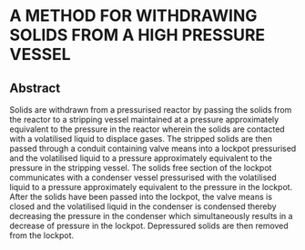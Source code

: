 # A METHOD FOR WITHDRAWING SOLIDS FROM A HIGH PRESSURE VESSEL

## Abstract
Solids are withdrawn from a pressurised reactor by passing the solids from the reactor to a stripping vessel maintained at a pressure approximately equivalent to the pressure in the reactor wherein the solids are contacted with a volatilised liquid to displace gases. The stripped solids are then passed through a conduit containing valve means into a lockpot pressurised and the volatilised liquid to a pressure approximately equivalent to the pressure in the stripping vessel. The solids free section of the lockpot communicates with a condenser vessel pressurised with the volatilised liquid to a pressure approximately equivalent to the pressure in the lockpot. After the solids have been passed into the lockpot, the valve means is closed and the volatilised liquid in the condenser is condensed thereby decreasing the pressure in the condenser which simultaneously results in a decrease of pressure in the lockpot. Depressured solids are then removed from the lockpot.